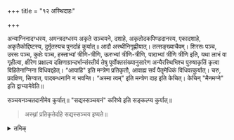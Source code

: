 +++
title = "१२ अस्थिदाहः"

+++

अन्याग्निनादग्धस्य, अमन्त्रदग्धस्य अकृते सञ्चयने, दशाहे, अकृतोदकपिण्डदानस्य, एकादशाहे, अकृतैकोद्दिष्टस्य, दुर्मृतस्यच पुनर्दाहं कुर्यात्॥ आदौ अस्थीनिगृह्णीयात्। तत्सङ्ख्याचैवम्। शिरसः पञ्च, उरसः पञ्च, कुक्षेः पञ्च, हस्ताभ्यां त्रीणि-त्रीणि, ऊरुभ्यां त्रीणि-त्रीणि, पादाभ्यां त्रीणि त्रीणि इति, यथा लाभं वा गृहीत्वा, क्षीरेण प्रक्षाल्य दक्षिणाग्रान्दर्भान्संस्तीर्य तेषु पूर्वोक्तसंख्यानुसारेण अन्यैरस्थिभिश्च पुरुषाकृतिं कृत्वा विहितेनाग्निना विधिवद्दहेत्। “आयाहि" इति मन्त्रेण प्रतिकृतौ, आवाह्य सर्वं पैतृमेधिकं विधिवत्कुर्यात्। चरु, प्रदक्षिण, सिग्वात, पादबन्धनानि न भवन्ति। “अस्मा त्वम्" इति मन्त्रेण दाह इति केचित्। केचिन् "मैनमग्ने" इति द्वाभ्यामेवेति॥

सञ्चयनञ्चतदानीमेव कुर्यात्॥ "सद्यस्सञ्चयनं" करिष्ये इति सङ्कल्प्य कुर्यात्॥

> अस्थ्नां प्रतिकृतेर्दाहे सद्यस्सञ्चय इष्यते॥

<details><summary>तमिऴ्</summary>

எத்தனை வயது ஆனாலும், உபநயநமற்ற புருஷன் விஷயத்திலும, விவாஹமாகாத கன்யை விஷயத்திலும் 12வது தினம் ஸபிண்டீகரணம் கிடையாது. நாராயண பலி மட்டும் உண்டு.

## 12 அஸ்தி தாஹம்

விஹிதமான அக்நியல்லாமல் வேறு அக்நியினால் தஹநம் நடந்தவனுக்கும், மந்த்ரமற்ற தஹநம் ஆனதிற்கும், ஸஞ்சயநம் செய்யப்படாமலோ, 10வது தினத்தில் உதக தானமோ பிண்ட தானமோ செய்யப்படாமல் இருந்தாலோ, 11வது தினம் ஏகோத்திஷ்டம் செய்யப்படாமல் இருந்தாலோ துர் மரணம் அடைந்திருந்தாலோ அவனுக்கு புநர் தஹநம் உண்டு. அவனுடைய அஸ்தி இருக்கும் பக்ஷத்தில் தலயிலிருந்து 5, மார்பிலிருந்து 5, வயிற்றிலிருந்து 5, கைகளிலிருந்து மும்மூன்று, துடைகளிலிருந்து மும்மூன்று, கால்களிலிருந்து மும்மூன்று, அல்லது கிடைத்த அளவை எடுத்து பாலினால் அலம்பி, தெற்கு நுனியாக தர்ப்பங்களைப் பரப்பி அதில் முன்பு எடுத்த ஸங்கையை

</details>